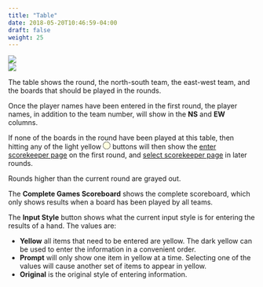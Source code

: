```yaml
---
title: "Table"
date: 2018-05-20T10:46:59-04:00
draft: false
weight: 25
---
```


<div class="withBorder">

<img src="../images/gen/Duplicate/TableRound1.png" />

</div>

<div class="withBorder">

<img src="../images/gen/Duplicate/TableRound2.png" />

</div>

The table shows the round, the north-south team, the east-west team, and the boards that should be played in the rounds.

Once the player names have been entered in the first round, the player names, in addition to the team number, will show in the **NS** and **EW** columns.

If none of the boards in the round have been played at this table, then hitting any of the light yellow
<svg width="15.00" height="15.00" viewBox="-10.1 -10.1 20.2 20.2" class="piechart" style="display: inline-block;">
  <circle cx="0" cy="0" r="10" fill="lightyellow" stroke="black" stroke-width="1" stroke="black" stroke-width="1"></circle>
</svg>
buttons will then show the [enter scorekeeper page](enterscorekeepername.html) on the first round, and [select scorekeeper page](selectscorekeepername.html) in later rounds.

Rounds higher than the current round are grayed out.

The **Complete Games Scoreboard** shows the complete scoreboard, which only shows results when a board has been played by all teams.

The **Input Style** button shows what the current input style is for entering the results of a hand.  The values are:

- **Yellow** all items that need to be entered are yellow.  The dark yellow can be used to enter the information in a convenient order.  
- **Prompt** will only show one item in yellow at a time.  Selecting one of the values will cause another set of items to appear in yellow.
- **Original** is the original style of entering information.
